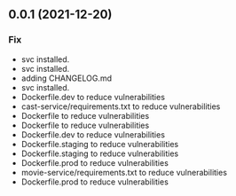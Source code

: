 ## 0.0.1 (2021-12-20)

### Fix

- svc installed.
- svc installed.
- adding CHANGELOG.md
- svc installed.
- Dockerfile.dev to reduce vulnerabilities
- cast-service/requirements.txt to reduce vulnerabilities
- Dockerfile to reduce vulnerabilities
- Dockerfile to reduce vulnerabilities
- Dockerfile.dev to reduce vulnerabilities
- Dockerfile.staging to reduce vulnerabilities
- Dockerfile.staging to reduce vulnerabilities
- Dockerfile.prod to reduce vulnerabilities
- movie-service/requirements.txt to reduce vulnerabilities
- Dockerfile.prod to reduce vulnerabilities
